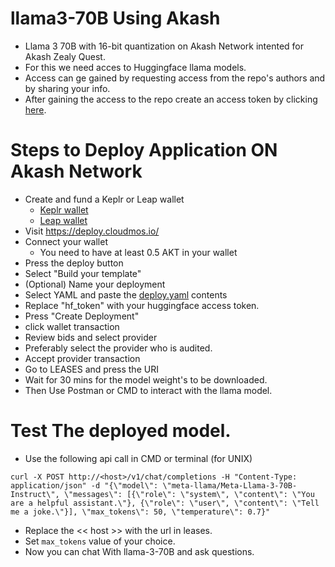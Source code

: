 # llama3-70B Using Akash

- Llama 3 70B with 16-bit quantization on Akash Network intented for Akash Zealy Quest.
- For this we need acces to Huggingface llama models.
- Access can ge gained by requesting access from the repo's authors and by sharing your info.
- After gaining the access to the repo create an access token by clicking [here](https://huggingface.co/settings/tokens).

# Steps to Deploy Application ON Akash Network

- Create and fund a Keplr or Leap wallet
  - [Keplr wallet](https://akash.network/docs/getting-started/token-and-wallets/#keplr-wallet)
  - [Leap wallet](https://akash.network/docs/getting-started/token-and-wallets/#leap-cosmos-wallet)
- Visit https://deploy.cloudmos.io/
- Connect your wallet
  - You need to have at least 0.5 AKT in your wallet
- Press the deploy button
- Select "Build your template"
- (Optional) Name your deployment
- Select YAML and paste the [deploy.yaml](https://github.com/Lukewarmer6969/llama3-akash/blob/main/deploy.yaml) contents
- Replace "hf_token" with your huggingface access token.
- Press "Create Deployment"
- click wallet transaction
- Review bids and select provider
- Preferably select the provider who is audited.
- Accept provider transaction
- Go to LEASES and press the URI
- Wait for 30 mins for the model weight's to be downloaded.
- Then Use Postman or CMD to interact with the llama model.


# Test The deployed model.

 - Use the following api call in CMD or terminal (for UNIX)

```
curl -X POST http://<host>/v1/chat/completions -H "Content-Type: application/json" -d "{\"model\": \"meta-llama/Meta-Llama-3-70B-Instruct\", \"messages\": [{\"role\": \"system\", \"content\": \"You are a helpful assistant.\"}, {\"role\": \"user\", \"content\": \"Tell me a joke.\"}], \"max_tokens\": 50, \"temperature\": 0.7}"
```
- Replace the << host >> with the url in leases.
- Set `max_tokens` value of your choice.
- Now you can chat With llama-3-70B and ask questions.
